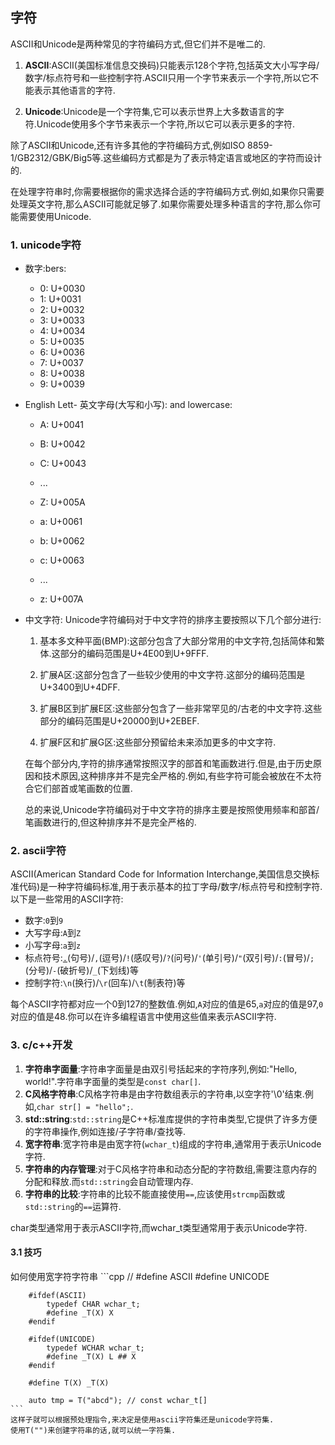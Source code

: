 ## 字符

ASCII和Unicode是两种常见的字符编码方式,但它们并不是唯二的.

1. **ASCII**:ASCII(美国标准信息交换码)只能表示128个字符,包括英文大小写字母/数字/标点符号和一些控制字符.ASCII只用一个字节来表示一个字符,所以它不能表示其他语言的字符.

2. **Unicode**:Unicode是一个字符集,它可以表示世界上大多数语言的字符.Unicode使用多个字节来表示一个字符,所以它可以表示更多的字符.

除了ASCII和Unicode,还有许多其他的字符编码方式,例如ISO 8859-1/GB2312/GBK/Big5等.这些编码方式都是为了表示特定语言或地区的字符而设计的.

在处理字符串时,你需要根据你的需求选择合适的字符编码方式.例如,如果你只需要处理英文字符,那么ASCII可能就足够了.如果你需要处理多种语言的字符,那么你可能需要使用Unicode.

### 1. unicode字符
- 数字:bers: 
  - 0: U+0030
  - 1: U+0031
  - 2: U+0032
  - 3: U+0033
  - 4: U+0034
  - 5: U+0035
  - 6: U+0036
  - 7: U+0037
  - 8: U+0038
  - 9: U+0039

- English Lett- 英文字母(大写和小写): and lowercase:
  - A: U+0041
  - B: U+0042
  - C: U+0043
  - ...
  - Z: U+005A

  - a: U+0061
  - b: U+0062
  - c: U+0063
  - ...
  - z: U+007A

- 中文字符: 
    Unicode字符编码对于中文字符的排序主要按照以下几个部分进行:

    1. 基本多文种平面(BMP):这部分包含了大部分常用的中文字符,包括简体和繁体.这部分的编码范围是U+4E00到U+9FFF.

    2. 扩展A区:这部分包含了一些较少使用的中文字符.这部分的编码范围是U+3400到U+4DFF.

    3. 扩展B区到扩展E区:这些部分包含了一些非常罕见的/古老的中文字符.这些部分的编码范围是U+20000到U+2EBEF.

    4. 扩展F区和扩展G区:这些部分预留给未来添加更多的中文字符.

    在每个部分内,字符的排序通常按照汉字的部首和笔画数进行.但是,由于历史原因和技术原因,这种排序并不是完全严格的.例如,有些字符可能会被放在不太符合它们部首或笔画数的位置.

    总的来说,Unicode字符编码对于中文字符的排序主要是按照使用频率和部首/笔画数进行的,但这种排序并不是完全严格的.

### 2. ascii字符

ASCII(American Standard Code for Information Interchange,美国信息交换标准代码)是一种字符编码标准,用于表示基本的拉丁字母/数字/标点符号和控制字符.以下是一些常用的ASCII字符:

- 数字:`0`到`9`
- 大写字母:`A`到`Z`
- 小写字母:`a`到`z`
- 标点符号:[`.`](command:_github.copilot.openRelativePath?%5B%22.%22%5D ".")(句号)/`,`(逗号)/`!`(感叹号)/`?`(问号)/`'`(单引号)/`"`(双引号)/`:`(冒号)/`;`(分号)/`-`(破折号)/`_`(下划线)等
- 控制字符:`\n`(换行)/`\r`(回车)/`\t`(制表符)等

每个ASCII字符都对应一个0到127的整数值.例如,`A`对应的值是65,`a`对应的值是97,`0`对应的值是48.你可以在许多编程语言中使用这些值来表示ASCII字符.

### 3. c/c++开发

   1. **字符串字面量**:字符串字面量是由双引号括起来的字符序列,例如:"Hello, world!".字符串字面量的类型是`const char[]`.
   2. **C风格字符串**:C风格字符串是由字符数组表示的字符串,以空字符'\0'结束.例如,`char str[] = "hello";`.
   3. **std::string**:`std::string`是C++标准库提供的字符串类型,它提供了许多方便的字符串操作,例如连接/子字符串/查找等.
   4. **宽字符串**:宽字符串是由宽字符(`wchar_t`)组成的字符串,通常用于表示Unicode字符.
   5. **字符串的内存管理**:对于C风格字符串和动态分配的字符数组,需要注意内存的分配和释放.而`std::string`会自动管理内存.
   6. **字符串的比较**:字符串的比较不能直接使用`==`,应该使用`strcmp`函数或`std::string`的`==`运算符.

char类型通常用于表示ASCII字符,而wchar_t类型通常用于表示Unicode字符.

#### 3.1 技巧
如何使用宽字符字符串
    ```cpp
        // #define ASCII
        #define UNICODE

        #ifdef(ASCII)
            typedef CHAR wchar_t;
            #define _T(X) X
        #endif

        #ifdef(UNICODE)
            typedef WCHAR wchar_t;
            #define _T(X) L ## X
        #endif

        #define T(X) _T(X)

        auto tmp = T("abcd"); // const wchar_t[]
    ```
    这样子就可以根据预处理指令,来决定是使用ascii字符集还是unicode字符集.
    使用T("")来创建字符串的话,就可以统一字符集.
